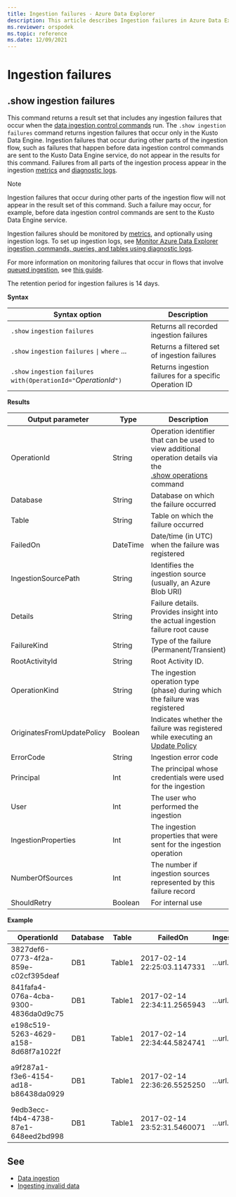```yaml
---
title: Ingestion failures - Azure Data Explorer
description: This article describes Ingestion failures in Azure Data Explorer.
ms.reviewer: orspodek
ms.topic: reference
ms.date: 12/09/2021
---
```

# Ingestion failures

## .show ingestion failures

This command returns a result set that includes any ingestion failures that occur when the
[data ingestion control commands](../../ingest-data-overview.md#ingest-control-commands) run.
The `.show ingestion failures` command returns ingestion failures that occur only in the Kusto Data Engine. 
Ingestion failures that occur during other parts of the ingestion flow, such as failures that happen before data ingestion 
control commands are sent to the Kusto Data Engine service, do not appear in the results for this command. 
Failures from all parts of the ingestion process appear in the ingestion [metrics](../../using-metrics.md) and [diagnostic logs](../../using-diagnostic-logs.md).


> [!NOTE]
> Ingestion failures that occur during other parts of the ingestion flow will not appear in the result set of this command. Such a failure may occur, for example, before data ingestion control commands are sent to the Kusto Data Engine service.
> 
> Ingestion failures should be monitored by [metrics](../../using-metrics.md), and optionally using ingestion logs. To set up ingestion logs, see [Monitor Azure Data Explorer ingestion, commands, queries, and tables using diagnostic logs](../../using-diagnostic-logs.md).
> 
> For more information on monitoring failures that occur in flows that involve [queued ingestion](../api/netfx/about-kusto-ingest.md#queued-ingestion), see [this guide](../api/netfx/kusto-ingest-client-status.md).
>
> The retention period for ingestion failures is 14 days.

**Syntax**

|Syntax option|Description|
|---|---| 
|`.show` `ingestion` `failures`                                       |Returns all recorded ingestion failures  
|`.show` `ingestion` `failures` <code>&#124;</code> `where` ...       |Returns a filtered set of ingestion failures
|`.show` `ingestion` `failures` `with(OperationId="`*OperationId*`")` |Returns ingestion failures for a specific Operation ID

**Results**
 
|Output parameter           |Type     |Description                                                                              |
|---------------------------|---------|-----------------------------------------------------------------------------------------|
|OperationId                |String   |Operation identifier that can be used to view additional operation details via the <br> [.show operations](operations.md) command </br> 
|Database                   |String   |Database on which the failure occurred
|Table                      |String   |Table on which the failure occurred
|FailedOn                   |DateTime |Date/time (in UTC) when the failure was registered 
|IngestionSourcePath        |String   |Identifies the ingestion source (usually, an Azure Blob URI) 
|Details                    |String   |Failure details. Provides insight into the actual ingestion failure root cause
|FailureKind                |String   |Type of the failure (Permanent/Transient)
|RootActivityId             |String   |Root Activity ID.
|OperationKind              |String   |The ingestion operation type (phase) during which the failure was registered
|OriginatesFromUpdatePolicy |Boolean  |Indicates whether the failure was registered while executing an [Update Policy](./show-table-update-policy-command.md)
|ErrorCode                  |String   |Ingestion error code  
|Principal                  |Int      |The principal whosе credentials were used for the ingestion  
|User                       |Int      |The user who performed the ingestion  
|IngestionProperties        |Int      |The ingestion properties that were sent for the ingestion operation
|NumberOfSources            |Int      |The number if ingestion sources represented by this failure record  
|ShouldRetry | Boolean | For internal use
 
**Example**
 
|OperationId |Database |Table |FailedOn |IngestionSourcePath |Details |FailureKind |RootActivityId |OperationKind |OriginatesFromUpdatePolicy |ErrorCode |Principal |User |IngestionProperties| NumberOfSources
|--|--|--|--|--|--|--|--|--|--|--|--|--|--|--
|3827def6-0773-4f2a-859e-c02cf395deaf |DB1 |Table1 |2017-02-14 22:25:03.1147331 |...url... |Stream with ID '*****.csv' has a malformed CSV format* |Permanent |3c883942-e446-4999-9b00-d4c664f06ef6 |DataIngestPull |0 |Stream_ClosingQuoteMissing |aadapp=xxxxxx| | Format=Csv| 1
|841fafa4-076a-4cba-9300-4836da0d9c75 |DB1 |Table1 |2017-02-14 22:34:11.2565943 |...url... |Stream with ID '*****.csv' has a malformed CSV format* |Permanent |48571bdb-b714-4f32-8ddc-4001838a956c |DataIngestPull | 0|Stream_ClosingQuoteMissing |aadapp=xxxxxx| | Format=Csv| 1
|e198c519-5263-4629-a158-8d68f7a1022f |DB1 |Table1 |2017-02-14 22:34:44.5824741 |...url... |Stream with ID '*****.csv' has a malformed CSV format* |Permanent |5e31ab3c-e2c7-489a-827e-e89d2d691ec4 |DataIngestPull | 0|Stream_ClosingQuoteMissing |aadapp=xxxxxx| | Format=Csv| 1
|a9f287a1-f3e6-4154-ad18-b86438da0929 |DB1 |Table1 |2017-02-14 22:36:26.5525250 |...url... |Unknown error occurred: Exception of type 'System.Exception' was thrown |Transient |9b7bb017-471e-48f6-9c96-d16fcf938d2a |DataIngestPull | 0|Unknown |aadapp=xxxxxx| | Format=Csv| 10
|9edb3ecc-f4b4-4738-87e1-648eed2bd998 |DB1 |Table1 |2017-02-14 23:52:31.5460071 |...url... |Failed to download source from Azure storage - access forbidden |Permanent |21fa0dd6-cd7d-4493-b6f7-78916ce0d617 |DataIngestPull | 0|Download_Forbidden |aadapp=xxxxxx| | Format=Csv| 1

## See

* [Data ingestion](../../ingest-data-overview.md)
* [Ingesting invalid data](ingesting-invalid-data.md)
